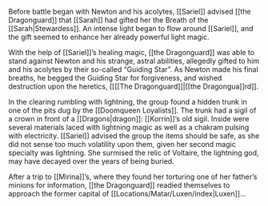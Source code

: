 Before battle began with Newton and his acolytes, [[Sariel]] advised [[the Dragonguard]] that [[Sarah]] had gifted her the Breath of the [[Sarah|Stewardess]]. An intense light began to flow around [[Sariel]], and the gift seemed to enhance her already powerful light magic. 

With the help of [[Sariel]]’s healing magic, [[the Dragonguard]] was able to stand against Newton and his strange, astral abilities, allegedly gifted to him and his acolytes by their so-called “Guiding Star”. As Newton made his final breaths, he begged the Guiding Star for forgiveness, and wished destruction upon the heretics, [[[[The Dragonguard]]|[[the Dragongua]]rd]]. 

In the clearing rumbling with lightning, the group found a hidden trunk in one of the pits dug by the [[Doomqueen Loyalists]]. The trunk had a sigil of a crown in front of a [[Dragons|dragon]]: [[Korrin]]’s old sigil. Inside were several materials laced with lightning magic as well as a chakram pulsing with electricity. [[Sariel]] advised the group the items should be safe, as she did not sense too much volatility upon them, given her second magic specialty was lightning. She surmised the relic of Voltaire, the lightning god, may have decayed over the years of being buried. 

After a trip to [[Mirina]]’s, where they found her torturing one of her father’s minions for information, [[the Dragonguard]] readied themselves to approach the former capital of [[Locations/Matar/Luxen/index|Luxen]]… 
